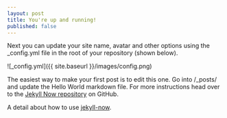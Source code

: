 ```yaml
---
layout: post
title: You're up and running!
published: false
---
```


Next you can update your site name, avatar and other options using the _config.yml file in the root of your repository (shown below).

![_config.yml]({{ site.baseurl }}/images/config.png)

The easiest way to make your first post is to edit this one. Go into /_posts/ and update the Hello World markdown file. For more instructions head over to the [Jekyll Now repository](https://github.com/barryclark/jekyll-now) on GitHub.

A detail about how to use [jekyll-now](https://www.smashingmagazine.com/2014/08/build-blog-jekyll-github-pages/).